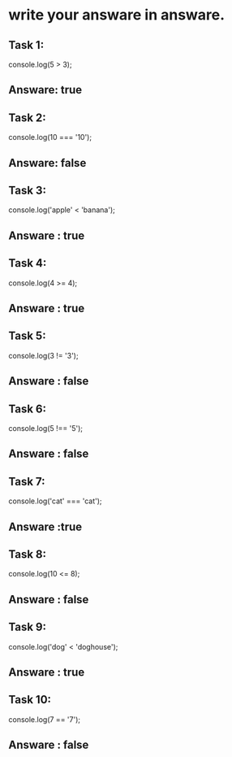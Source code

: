 # write your answare in answare.

## Task 1:

console.log(5 > 3);
## Answare: true

## Task 2:
console.log(10 === '10');
## Answare: false

## Task 3:
console.log('apple' < 'banana');
## Answare : true

## Task 4:
console.log(4 >= 4);
## Answare : true

## Task 5:
console.log(3 != '3');
## Answare : false

## Task 6:
console.log(5 !== '5');
## Answare : false

## Task 7:
console.log('cat' === 'cat');
## Answare  :true

## Task 8:
console.log(10 <= 8);
## Answare : false

## Task 9:
console.log('dog' < 'doghouse');
## Answare : true

## Task 10:
console.log(7 == '7');
## Answare : false
